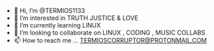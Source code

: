- 👋 Hi, I’m @TERMIOS1133
- 👀 I’m interested in TRUTH JUSTICE & LOVE
- 🌱 I’m currently learning LINUX
- 💞️ I’m looking to collaborate on LINUX , CODING , MUSIC COLLABS
- 📫 How to reach me ...
TERMIOSCORRUPTOR@PROTONMAIL.COM
<!---
TERMIOS1133/TERMIOS1133 is a ✨ special ✨ repository because its `README.md` (this file) appears on your GitHub profile.
You can click the Preview link to take a look at your changes.
--->
